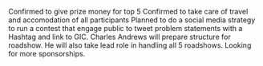 Confirmed to give prize money for top 5
Confirmed to take care of travel and accomodation of all participants
Planned to do a social media strategy to run a contest that engage public to tweet problem statements with a Hashtag and link to GIC.
Charles Andrews will prepare structure for roadshow. He will also take lead role in handling all 5 roadshows. 
Looking for more sponsorships.
